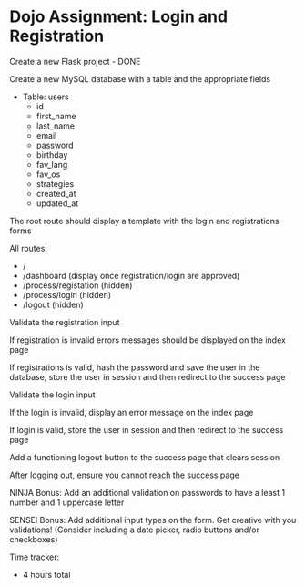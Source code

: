 # Dojo Assignment: Login and Registration

Create a new Flask project - DONE

Create a new MySQL database with a table and the appropriate fields

- Table: users
    - id
    - first_name
    - last_name
    - email
    - password
    - birthday
    - fav_lang
    - fav_os
    - strategies
    - created_at
    - updated_at

The root route should display a template with the login and registrations forms

All routes:
- /
- /dashboard (display once registration/login are approved)
- /process/registation (hidden)
- /process/login (hidden)
- /logout (hidden)

Validate the registration input

If registration is invalid errors messages should be displayed on the index page

If registrations is valid, hash the password and save the user in the database, store the user in session and then redirect to the success page

Validate the login input

If the login is invalid, display an error message on the index page

If login is valid, store the user in session and then redirect to the success page

Add a functioning logout button to the success page that clears session

After logging out, ensure you cannot reach the success page

NINJA Bonus: Add an additional validation on passwords to have a least 1 number and 1 uppercase letter

SENSEI Bonus: Add additional input types on the form. Get creative with you validations! (Consider including a date picker, radio buttons and/or checkboxes)

Time tracker:
- 4 hours total